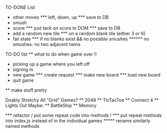 TO-DONE List
* other moves
*** left, down, up
*** save to DB
* smush
* score
*** just tack on score to DOM
*** save to DB
* add a random new tile
*** on a random blank tile (either 3 or 6)
* fail state
*** if no blanks exist && no possible smushes
****** no smushes: no two adjacent twins


TO-DO list
** what to do when game over !!
* picking up a game where you left off
* signing in
* new game
*** create request
*** make new board
*** load new board
* quit game

** make stuff pretty


Doably Stretchy
All "Grid" Games?
** 2048
** TicTacToe
** Connect 4
** Lights Out
Maybe:
** BattleShip
** Memory


*** refactor / put some repeat code into methods !
*** put repeat methods into index.js instead of in the individual games
***** rename similarly named methods
